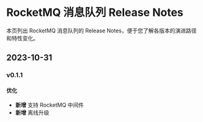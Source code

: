 # RocketMQ 消息队列 Release Notes

本页列出 RocketMQ 消息队列的 Release Notes，便于您了解各版本的演进路径和特性变化。

## 2023-10-31

### v0.1.1

#### 优化

- **新增** 支持 RocketMQ 中间件
- **新增** 离线升级
